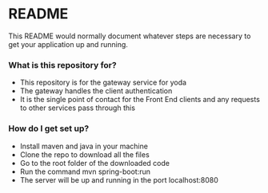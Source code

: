 # README #

This README would normally document whatever steps are necessary to get your application up and running.

### What is this repository for? ###

* This repository is for the gateway service for yoda
* The gateway handles the client authentication
* It is the single point of contact for the Front End clients and any requests to other services pass through this

### How do I get set up? ###

* Install maven and java in your machine
* Clone the repo to download all the files
* Go to the root folder of the downloaded code
* Run the command mvn spring-boot:run
* The server will be up and running in the port localhost:8080

